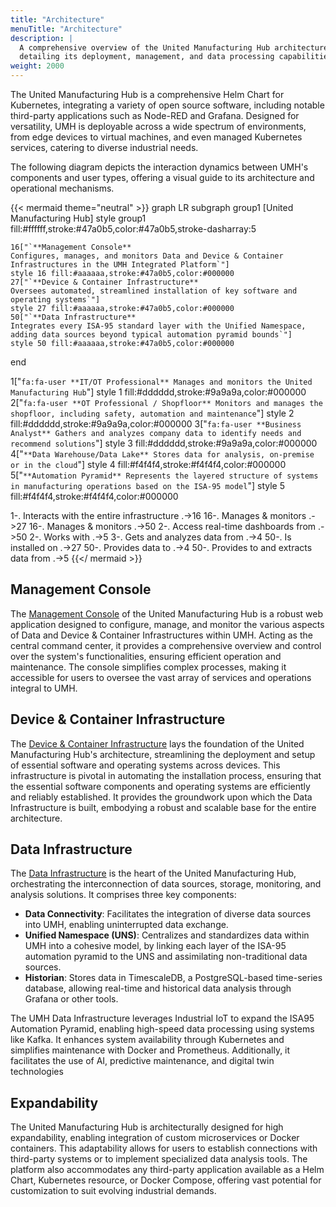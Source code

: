 ```yaml
---
title: "Architecture"
menuTitle: "Architecture"
description: |
  A comprehensive overview of the United Manufacturing Hub architecture,
  detailing its deployment, management, and data processing capabilities.
weight: 2000
---
```


<!-- 
workspace {

  model {
    user = person "IT/OT Professional" "Manages and monitors the United Manufacturing Hub."
    otProfessional = person "OT Professional / Shopfloor" "Respinsible for everything on the shopfloor"
    businessAnalyst = person "Business Analyst" "Gets data for analysis from the data warehouse/data lake."
    
    dataWarehouse = softwareSystem "Data Warehouse/Data Lake" "Stores data for analysis, possibly in the cloud." {
        tags "external"
    }
    
    automationPyramid = softwareSystem "Automation Pyramid" "Represents the layered structure of systems in manufacturing operations based on the ISA-95 model."" {
      
      // Level 4: Enterprise Resource Planning (ERP)
      erp = container "ERP" "Enterprise Resource Planning system that provides business and financial functionalities."
      
      // Level 3: Manufacturing Execution System (MES)
      mes = container "MES" "Manufacturing Execution System that manages, monitors, and synchronizes the execution of real-time operations on the plant floor."
      
      // Level 2: Supervisory Control and Data Acquisition (SCADA)
      scada = container "SCADA" "Supervisory Control and Data Acquisition system that provides control and monitoring for industrial processes at the supervisory level." 
      
      // Level 1: Programmable Logic Controllers (PLC)
      plc = container "PLC" "Programmable Logic Controllers that execute control actions based on real-time operational data."
      
      // Level 0: Field-level instrumentation and sensors/actuators
      fieldDevices = container "Field Devices" "Sensors and actuators that interact with the physical process."

      // Define relationships between layers
      erp -> mes "Sends instructions and receives production data"
      mes -> scada "Coordinates and directs control actions"
      scada -> plc "Sends control commands"
      plc -> fieldDevices "Directs field-level operations"
      
      otProfessional -> automationPyramid "working with it (programming, etc.)"
      tags "external"
      
    }

    unitedManufacturingHub = group "United Manufacturing Hub" {
        managementConsole = softwareSystem "Management Console" "..." {
            spa = container "Single-Page Application" "management.umh.app" "Svelte"
            backend = container "Backend" "management.umh.app/api" "Docker, Go"
            companion = container "Management Companion" "..." "Docker, Go"
            keyStorage = container "Key Storage" "Stores and fetches encrypted private keys." "Database"
            redisMgmt = container "Message Queue" "Stores and forwards messages" "Redis"
            
            spa -> backend "Sends/receives E2E encrypted messages, fetches encrypted private key from backend"
            backend -> keyStorage "Fetches encrypted private key"
            backend -> companion "Sends/receives E2E encrypted messages"
            backend -> redisMgmt "Stores and fetches E2E encrypted messages"
            
            user -> spa "Opens management.umh.app, enters his password to decrypt private key, and then manages and monitors the entire infrastructure using the SPA" {
                tags "LowLevel"
            }
            user -> managementConsole "Manages and monitors the entire infrastructure" {
                tags "HighLevel"
            } // let's use this description for high-level views
        }
        deviceInfrastructure = softwareSystem "Device & Container Infrastructure" "Manages the deployment and setup of essential software and operating systems for devices, ensuring an automated and streamlined installation process." {
            installScript = container "Installation Script" "Automated script hosted at management.umh.app/static/automatic/install.sh, responsible for the setup and configuration of the Kubernetes environment." "Bash"
            provisioningServer = container "Provisioning Server" "Manages the initial bootstrapping of devices, including iPXE configuration and ignition files distribution." "matchbox"
            flatcarImageServer = container "Flatcar Image Server" "Central repository for hosting various versions of Flatcar Container Linux images, facilitating easy access and version control." "HTTP Forward to current-2023"
            kubernetes = container "Kubernetes" "Lightweight Kubernetes (k3s) setup that forms the backbone of the container orchestration system." "k3s"
            ipxe = container "Customized iPXE" "A specialized bootloader configured for fetching UMH-specific settings and configurations, streamlining the initial boot process." "iPXE"
            flatcar_0 = container "First Stage Flatcar OS" "Temporary operating system, used solely for the installation of the second-stage Flatcar OS."
            flatcar_1 = container "Second Stage Flatcar OS" "The final operating system on which the infrastructure runs, set up with specific configurations and tools."
        
            ipxe -> provisioningServer "Requests configuration, including user token and serial number, and retrieves iPXE config."
            ipxe -> flatcarImageServer "Downloads the specified Flatcar version for the initial boot (flatcar_0)."
            ipxe -> flatcar_0 "Initiates the boot-up sequence of the first-stage OS."
            flatcar_0 -> provisioningServer "Fetches ignition config containing the installation script for the Flatcar OS."
            flatcar_0 -> flatcar_1 "Installs the second-stage Flatcar OS onto the disk."
            flatcar_0 -> flatcarImageServer "Retrieves the image for the second-stage Flatcar OS."
            flatcar_1 -> provisioningServer "Acquires ignition config with token-specific setup instructions (networking, etc.)."
            flatcar_1 -> installScript "Downloads and executes the installation script."
            flatcar_1 -> flatcarImageServer "Checks regularly for updates" 
        
            installScript -> kubernetes "Installs Kubernetes (k3s) along with all required tools (kubectl, etc.)."
            installScript -> kubernetes "Deploys the Helm Chart for the Data Infrastructure as part of the setup process."
            installScript -> companion "Deploys the Management Companion into the Kubernetes cluster" {
                tags "LowLevel"
            } // no need to show in high-level diagrams
        }

        dataInfrastructure = softwareSystem "Data Infrastructure" "..." {
            unifiedNamespace = container "Unified Namespace" "Serves as the central source of truth for all events and messages on the shop floor." {
                kafka = component "Redpanda (Kafka)" "Handles large-scale data processing and communication between microservices."
                mqtt = component "HiveMQ" "MQTT broker used for receiving data from IoT devices on the shop floor."
                console = component "Redpanda Console" "Provides a graphical view of topics and messages in Kafka."
                databridge = component "databridge" "Bridges messages between MQTT and Kafka as well as between Kafka and other Kafka instances"
                
                mqtt -> databridge
                databridge -> kafka
                kafka -> databridge
                databridge -> mqtt
                console -> kafka
                databridge -> dataWarehouse "Provides data"
            }
            historian = container "Historian" "Stores events in a time-series database and provides visualization tools." {
                kafkaToPostgreSQL = component "kafka-to-postgresql" "Subscribes to _historian and _analytics topics and stores it into the database"
                timescaledb = component "TimescaleDB" "An open-source time-series SQL database."
                grafana = component "Grafana" "Visualization and analytics software that allows on-the-fly data analysis."
                factoryinsight = component "factoryinsight" "Analytics software that allows on-the-fly data analysis (e.g., OEE)"
                grafanaDatasource = component "grafana-datasource-v2" "Addon for Grafana that allows easy access to factoryinsight"
                redis = component "Redis" "In-memory data structure store used for caching."
                
                
                kafkaToPostgreSQL -> timescaledb "Stores data"
                kafka -> kafkaToPostgreSQL "Stores data in the schema _historian and _analytics"
                grafana -> timescaledb "Querying SQL commands"
                grafana -> grafanaDatasource "included"
                grafanaDatasource -> factoryinsight "fetches KPIs and other high-level metrics"
                factoryinsight -> timescaledb "fetches data"
                
                factoryinsight -> redis "caching"
                kafkaToPostgreSQL -> redis "caching"
                
                otProfessional -> grafana "Accessing real-time dashboards"
            }
            connectivity = container "Connectivity" "Includes tools and services for connecting various shop floor systems and sensors." {
                nodered = component "Node-RED" "A programming tool for wiring together hardware devices, APIs, and online services."
                barcodereader = component "Barcode Reader" "Connects to USB barcode reader devices and pushes data to the message broker."
                sensorconnect = component "Sensor Connect" "Reads out IO-Link Master and their connected sensors, pushing data to the message broker."
                benthosUMH = component "benthos-umh" "Customized version of benthos with an OPC UA plugin"
                
                nodered -> mqtt "Provides contextualized data"
                barcodereader -> kafka "Provides contextualized data"
                sensorconnect -> kafka "Provides contextualized data"
                benthosUMH -> kafka "Provides contextualized data"
                
                benthosUMH -> plc "Extracts data via OPC UA" {
                    tags "LowLevel"
                }
                benthosUMH -> scada "Extracts data via OPC UA" {
                    tags "LowLevel"
                }
                benthosUMH -> mes "Extracts data via REST, SOAP, and many more protocols" {
                    tags "LowLevel"
                }
                benthosUMH -> erp "Extracts data via REST, SOAP, and many more protocols" {
                    tags "LowLevel"
                }
                
                nodered -> plc "Extracts data via S7, and many more protocols" {
                    tags "LowLevel"
                }
                nodered -> mes "Extracts data via REST, SOAP, and many more protocols" {
                    tags "LowLevel"
                }
                nodered -> erp "Extracts data via REST, SOAP, and many more protocols" {
                    tags "LowLevel"
                }
                
                companion -> benthosUMH "Manages and monitors"
            }
            // simulators = container "Simulators" "Includes simulators for generating data during development and testing."
            
            connectivity -> automationPyramid "Provides and extracts data" {
                tags "HighLevel"
            }
            
            dataInfrastructure -> automationPyramid "Provides and extracts data" {
                tags "HighLevel"
            }
            
        }
        dataInfrastructure -> deviceInfrastructure "is installed on"
      }

    // Management Console
    companion -> deviceInfrastructure "Manages & monitors"
    companion -> dataInfrastructure "Manages & monitors"
    
    
    businessAnalyst -> dataWarehouse "Gets data for analysis"
  }

  views {
    systemLandscape {
      include *
      autolayout lr
      exclude "relationship.tag==LowLevel"
    }
    
    
    container "deviceInfrastructure" {
      include *
      autolayout lr
    }
    
    container "managementConsole" {
      include *
      autolayout lr
    }
    
    container "dataInfrastructure" {
      include *
      autolayout lr
      exclude "relationship.tag==LowLevel"
    }
    
    component "unifiedNamespace" {
      include *
      autolayout lr
    }
    
    component "connectivity" {
      include *
      autolayout lr
    }
    
    component "historian" {
      include *
      autolayout lr
    }
    
    styles {
        element "Person" {
            shape person
        }
        element "Software System" {
            background "#AAAAAA"
            stroke "#47A0B5"
            strokeWidth 8
        }
        element "Container" {
            background "#AAAAAA"
            stroke "#47A0B5"
            strokeWidth 8
        }
        element "Component" {
            background "#AAAAAA"
            stroke "#47A0B5"
            strokeWidth 8
        }
        element "Group" {
            color #47A0B5
        }
        element "external" {
            background "#F4F4F4"
            stroke "#F4F4F4"
            strokeWidth 0
        }
    }
    // Other views would be defined here
  }
}


-->

The United Manufacturing Hub is a comprehensive Helm Chart for Kubernetes,
integrating a variety of open source software, including notable third-party
applications such as Node-RED and Grafana. Designed for versatility, UMH is
deployable across a wide spectrum of environments, from edge devices to virtual
machines, and even managed Kubernetes services, catering to diverse industrial
needs.

The following diagram depicts the interaction dynamics between UMH's components
and user types, offering a visual guide to its architecture and operational
mechanisms.

{{< mermaid theme="neutral" >}}
graph LR
  subgraph group1 [United Manufacturing Hub]
    style group1 fill:#ffffff,stroke:#47a0b5,color:#47a0b5,stroke-dasharray:5

    16["`**Management Console**
    Configures, manages, and monitors Data and Device & Container Infrastructures in the UMH Integrated Platform`"]
    style 16 fill:#aaaaaa,stroke:#47a0b5,color:#000000
    27["`**Device & Container Infrastructure**
    Oversees automated, streamlined installation of key software and operating systems`"]
    style 27 fill:#aaaaaa,stroke:#47a0b5,color:#000000
    50["`**Data Infrastructure**
    Integrates every ISA-95 standard layer with the Unified Namespace, adding data sources beyond typical automation pyramid bounds`"]
    style 50 fill:#aaaaaa,stroke:#47a0b5,color:#000000
  end

  1["`fa:fa-user **IT/OT Professional**
  Manages and monitors the United Manufacturing Hub`"]
  style 1 fill:#dddddd,stroke:#9a9a9a,color:#000000
  2["`fa:fa-user **OT Professional / Shopfloor**
  Monitors and manages the shopfloor, including safety, automation and maintenance`"]
  style 2 fill:#dddddd,stroke:#9a9a9a,color:#000000
  3["`fa:fa-user **Business Analyst**
  Gathers and analyzes company data to identify needs and recommend solutions`"]
  style 3 fill:#dddddd,stroke:#9a9a9a,color:#000000
  4["`**Data Warehouse/Data Lake**
  Stores data for analysis, on-premise or in the cloud`"]
  style 4 fill:#f4f4f4,stroke:#f4f4f4,color:#000000
  5["`**Automation Pyramid**
  Represents the layered structure of systems in manufacturing operations based on the ISA-95 model`"]
  style 5 fill:#f4f4f4,stroke:#f4f4f4,color:#000000

  1-. Interacts with the
      entire infrastructure .->16
  16-. Manages & monitors .->27
  16-. Manages & monitors .->50
  2-. Access real-time
      dashboards from .->50
  2-. Works with .->5
  3-. Gets and analyzes data from .->4
  50-. Is installed on .->27
  50-. Provides data to .->4
  50-. Provides to and
       extracts data from .->5
{{</ mermaid >}}

## Management Console

The [Management Console](/docs/architecture/management-console)
of the United Manufacturing Hub is a robust web application designed to configure,
manage, and monitor the various aspects of Data and Device & Container
Infrastructures within UMH. Acting as the central command center, it provides a
comprehensive overview and control over the system's functionalities, ensuring
efficient operation and maintenance. The console simplifies complex processes,
making it accessible for users to oversee the vast array of services and operations
integral to UMH.

## Device & Container Infrastructure

The [Device & Container Infrastructure](/docs/architecture/device-&-container-infrastructure)
lays the foundation of the United Manufacturing Hub's architecture, streamlining
the deployment and setup of essential software and operating systems across devices.
This infrastructure is pivotal in automating the installation process, ensuring
that the essential software components and operating systems are efficiently and
reliably established. It provides the groundwork upon which the Data Infrastructure
is built, embodying a robust and scalable base for the entire architecture.

## Data Infrastructure

The [Data Infrastructure](/docs/architecture/data-infrastructure) is the heart of
the United Manufacturing Hub, orchestrating the interconnection of data sources,
storage, monitoring, and analysis solutions. It comprises three key components:

- **Data Connectivity**: Facilitates the integration of diverse data sources into
  UMH, enabling uninterrupted data exchange.
- **Unified Namespace (UNS)**: Centralizes and standardizes data within UMH into
  a cohesive model, by linking each layer of the ISA-95 automation pyramid to the
  UNS and assimilating non-traditional data sources.
- **Historian**: Stores data in TimescaleDB, a PostgreSQL-based time-series
  database, allowing real-time and historical data analysis through Grafana or
  other tools.

The UMH Data Infrastructure leverages Industrial IoT to expand the ISA95 Automation
Pyramid, enabling high-speed data processing using systems like Kafka. It enhances
system availability through Kubernetes and simplifies maintenance with Docker and
Prometheus. Additionally, it facilitates the use of AI, predictive maintenance,
and digital twin technologies

## Expandability

The United Manufacturing Hub is architecturally designed for high expandability,
enabling integration of custom microservices or Docker containers. This adaptability
allows for users to establish connections with third-party systems or to implement
specialized data analysis tools. The platform also accommodates any third-party
application available as a Helm Chart, Kubernetes resource, or Docker Compose,
offering vast potential for customization to suit evolving industrial demands.
